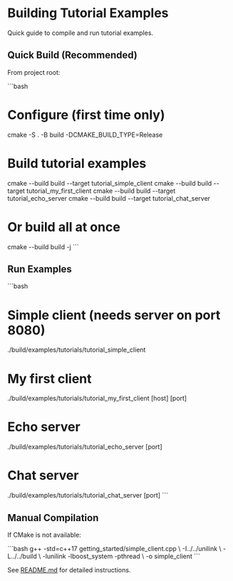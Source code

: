# Building Tutorial Examples

Quick guide to compile and run tutorial examples.

## Quick Build (Recommended)

From project root:

\`\`\`bash
# Configure (first time only)
cmake -S . -B build -DCMAKE_BUILD_TYPE=Release

# Build tutorial examples
cmake --build build --target tutorial_simple_client
cmake --build build --target tutorial_my_first_client
cmake --build build --target tutorial_echo_server
cmake --build build --target tutorial_chat_server

# Or build all at once
cmake --build build -j
\`\`\`

## Run Examples

\`\`\`bash
# Simple client (needs server on port 8080)
./build/examples/tutorials/tutorial_simple_client

# My first client
./build/examples/tutorials/tutorial_my_first_client [host] [port]

# Echo server
./build/examples/tutorials/tutorial_echo_server [port]

# Chat server
./build/examples/tutorials/tutorial_chat_server [port]
\`\`\`

## Manual Compilation

If CMake is not available:

\`\`\`bash
g++ -std=c++17 getting_started/simple_client.cpp \\
    -I../../unilink \\
    -L../../build \\
    -lunilink -lboost_system -pthread \\
    -o simple_client
\`\`\`

See [README.md](README.md) for detailed instructions.
